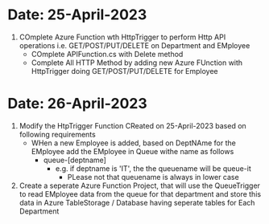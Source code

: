 # Date: 25-April-2023

1. COmplete Azure Function wth HttpTrigger to perform Http API operations i.e. GET/POST/PUT/DELETE on Department and EMployee
	- COmplete APIFunction.cs with Delete method
	- Complete All HTTP Method by adding new Azure FUnction with HttpTrigger doing GET/POST/PUT/DELETE  for Employee

# Date: 26-April-2023

1. Modify the HtpTrigger Function CReated on 25-April-2023 based on following requirements
	- WHen a new Employee is added, based on DeptNAme for the EMployee add the EMployee in Queue withe name as follows
		- queue-[deptname]
			- e.g. if deptname is 'IT', the the queuename will be queue-it
				- PLease not that queuename is always in lower case
2. Create a seperate Azure Function Project, that will use the QueueTrigger to read EMployee data from the queue for that department and store this data in Azure TableStorage / Database having seperate tables for Each Department




